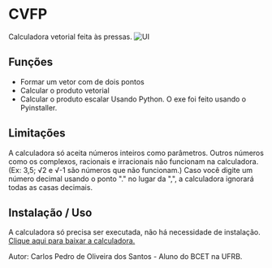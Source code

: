 # CVFP
Calculadora vetorial feita às pressas.
![UI](https://user-images.githubusercontent.com/69172891/114499088-cb02ff80-9bfb-11eb-9ab5-ca308a5026a4.png)

## Funções
- Formar um vetor com de dois pontos
- Calcular o produto vetorial
- Calcular o produto escalar
Usando Python. O exe foi feito usando o Pyinstaller.

## Limitações
A calculadora só aceita números inteiros como parâmetros. Outros números como os complexos, racionais e irracionais não funcionam na calculadora. (Ex: 3,5; √2 e √-1 são números que não funcionam.)
Caso você digite um número decimal usando o ponto "." no lugar da ",", a calculadora ignorará todas as casas decimais.

## Instalação / Uso
A calculadora só precisa ser executada, não há necessidade de instalação.
[Clique aqui para baixar a calculadora.](https://github.com/iCarlosCode/cvfp/blob/main/CVFP.exe?raw=true)

Autor:
Carlos Pedro de Oliveira dos Santos - Aluno do BCET na UFRB.
